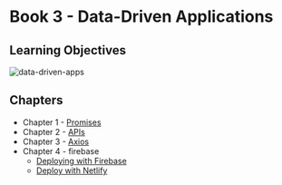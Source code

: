 # Book 3 - Data-Driven Applications

## Learning Objectives
![data-driven-apps](./images/data_driven_applications.png)

## Chapters
* Chapter 1 - [Promises](./chapters/promises.md)
* Chapter 2 - [APIs](https://github.com/nss-nightclass-projects/Night-Class-Resources/blob/master/book-3-data-driven-applications/chapters/APIs.md)
* Chapter 3 - [Axios](https://github.com/nss-nightclass-projects/Night-Class-Resources/blob/master/book-3-data-driven-applications/chapters/webpack%2Bimages%2Baxios.md)
* Chapter 4 - firebase
    * [Deploying with Firebase](https://github.com/nss-nightclass-projects/Night-Class-Resources/blob/master/book-3-data-driven-applications/chapters/firebase-deploy.md)
    * [Deploy with Netlify](https://github.com/nss-nightclass-projects/REACT-Deployment-Netlify)

